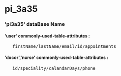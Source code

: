 # pi_3a35
### 'pi3a35' dataBase Name
<h4> <strong>'user'</strong> commonly-used-table-attributes :  </h4>
  <pre>   firstName/lastName/email/id/appointments </pre>
<h4> <strong>'docor','nurse'</strong> commonly-used-table-attributes : </h4> 
   <pre>   id/speciality/calandarDays/phone  <pre>

